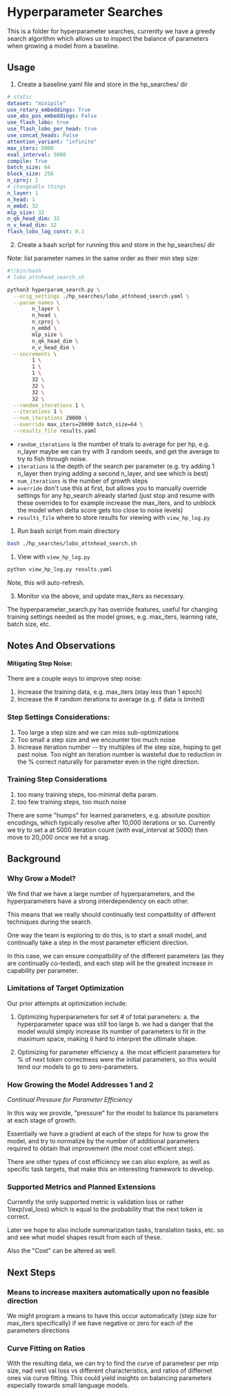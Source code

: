 # Hyperparameter Searches

This is a folder for hyperparameter searches, currenlty we have a greedy search
algorithm which allows us to inspect the balance of parameters when growing a
model from a baseline.

## Usage

1. Create a baseline.yaml file and store in the hp_searches/ dir

```yaml
# static
dataset: "minipile"
use_rotary_embeddings: True
use_abs_pos_embeddings: False
use_flash_lobo: true
use_flash_lobo_per_head: true
use_concat_heads: False
attention_variant: "infinite"
max_iters: 5000
eval_interval: 5000
compile: True
batch_size: 64
block_size: 256
n_cproj: 1
# changeable things
n_layer: 1
n_head: 1
n_embd: 32
mlp_size: 32
n_qk_head_dim: 32
n_v_head_dim: 32
flash_lobo_log_const: 0.1
```

2. Create a bash script for running this and store in the hp_searches/ dir

Note: list parameter names in the same order as their min step size:
```bash
#!/bin/bash
# lobo_attnhead_search.sh

python3 hyperparam_search.py \
  --orig_settings ./hp_searches/lobo_attnhead_search.yaml \
  --param_names \
        n_layer \
        n_head \
        n_cproj \
        n_embd \
        mlp_size \
        n_qk_head_dim \
        n_v_head_dim \
  --increments \
        1 \
        1 \
        1 \
        32 \
        32 \
        32 \
        32 \
  --random_iterations 1 \
  --iterations 1 \
  --num_iterations 20000 \
  --override max_iters=20000 batch_size=64 \
  --results_file results.yaml
```

- `random_iterations` is the number of trials to average for per hp, e.g. n_layer
maybe we can try with 3 random seeds, and get the average to try to fish through
noise.
- `iterations` is the depth of the search per parameter (e.g. try adding 1
    n_layer then trying adding a second n_layer, and see which is best)
- `num_iterations` is the number of growth steps
- `override` don't use this at first, but allows you to manually override
    settings for any hp_search already started (just stop and resume with these
    overrides to for example increase the max_iters, and to unblock the model
    when delta score gets too close to noise levels)
- `results_file` where to store results for viewing with `view_hp_log.py`


1. Run bash script from main directory

```bash
bash ./hp_searches/lobo_attnhead_search.sh
```

1. View with `view_hp_log.py`

```bash
python view_hp_log.py results.yaml
```

Note, this will auto-refresh.

3. Monitor via the above, and update max_iters as necessary.

The hyperparameter_search.py has override features, useful for changing training
settings needed as the model grows, e.g. max_iters, learning rate, batch size,
etc.

## Notes And Observations

#### Mitigating Step Noise:

There are a couple ways to improve step noise:

1. Increase the training data, e.g. max_iters (stay less than 1 epoch)
2. Increase the # random iterations to average (e.g. if data is limited)

### Step Settings Considerations:

1. Too large a step size and we can miss sub-optimizations
2. Too small a step size and we encounter too much noise
3. Increase iteration number -- try multiples of the step size, hoping to get
   past noise. Too night an iteration number is wasteful due to reduction in the
   % correct naturally for parameter even in the right direction.

### Training Step Considerations

1. too many training steps, too minimal delta param.
2. too few training steps, too much noise

There are some "humps" for learned parameters, e.g. absolute position encodings,
which typically resolve after 10,000 iterations or so. Currently we try to set a
at 5000 iteration count (with eval_interval at 5000) then move to 20_000 once we
hit a snag.

## Background

###  Why Grow a Model?

We find that we have a large number of hyperparameters, and the hyperparameters
have a strong interdependency on each other.

This means that we really should continually test compatbility of different
techniques during the search.

One way the team is exploring to do this, is to start a small model, and
continually take a step in the most parameter efficient direction.

In this case, we can ensure compatbility of the different parameters (as they
are continually co-tested), and each step will be the greatest increase in
capability per parameter.

### Limitations of Target Optimization

Our prior attempts at optimization include:

1. Optimizing hyperparameters for set # of total parameters:
    a. the hyperparameter space was still too large
    b. we had a danger that the model would simply increase its number of parameters to fit in the maximum space, making it hard to interpret the ultimate shape.

2. Optimizing for parameter efficiency
    a. the most efficient parameters for % of next token correctness were the initial parameters, so this would tend our models to go to zero-parameters.

### How Growing the Model Addresses 1 and 2

*Continual Pressure for Parameter Efficiency*

In this way we provide, "pressure" for the model to balance its parameters at
each stage of growth.

Essentially we have a gradient at each of the steps for how to grow the model,
and try to normalize by the number of additional parameters required to obtain
that improvement (the most cost efficient step).

There are other types of cost efficiency we can also explore, as well as
specific task targets, that make this an interesting framework to develop.

### Supported Metrics and Planned Extensions

Currently the only supported metric is validation loss or rather 1/exp(val_loss)
which is equal to the probability that the next token is correct.

Later we hope to also include summarization tasks, translation tasks, etc. so
and see what model shapes result from each of these.

Also the "Cost" can be altered as well.

## Next Steps

### Means to increase maxiters automatically upon no feasible direction
We might program a means to have this occur automatically (step size for
max_iters specifically) if we have negative or zero for each of the parameters
directions

### Curve Fitting on Ratios

With the resulting data, we can try to find the curve of parametesr per mlp
size, nad vest val loss vs different characteristics, and ratios of differnet
ones via curve fitting. This could yield insights on balancing parameters
especially towards small language models.
